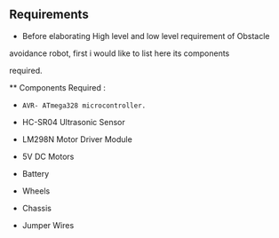  ## Requirements

 * Before elaborating High level and low level requirement of Obstacle 

 avoidance robot, first i would like to list here its components 
 
 required.

 ** Components Required :

 *     AVR- ATmega328 microcontroller.

 *   HC-SR04 Ultrasonic Sensor

 *   LM298N Motor Driver Module

 *   5V DC Motors

 *   Battery

 *   Wheels

 *   Chassis

 *   Jumper Wires



